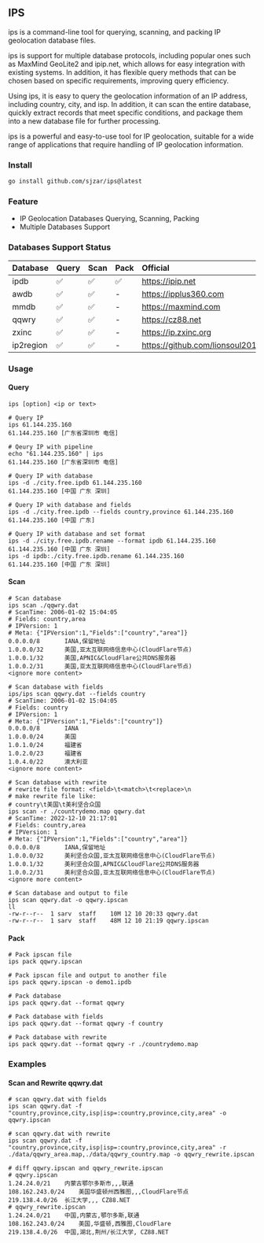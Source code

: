 ## IPS

ips is a command-line tool for querying, scanning, and packing IP geolocation database files.

ips is support for multiple database protocols, including popular ones such as MaxMind GeoLite2 and ipip.net, which allows for easy integration with existing systems. In addition, it has flexible query methods that can be chosen based on specific requirements, improving query efficiency.

Using ips, it is easy to query the geolocation information of an IP address, including country, city, and isp. In addition, it can scan the entire database, quickly extract records that meet specific conditions, and package them into a new database file for further processing.

ips is a powerful and easy-to-use tool for IP geolocation, suitable for a wide range of applications that require handling of IP geolocation information.

### Install

```bash
go install github.com/sjzar/ips@latest
```

### Feature
* IP Geolocation Databases Querying, Scanning, Packing
* Multiple Databases Support

### Databases Support Status

| Database  | Query | Scan | Pack | Official              | Comments  |
|:----------|:------|:-----|:-----|:----------------------|:----------|
| ipdb      | ✅    | ✅   | ✅    | https://ipip.net      |           |
| awdb      | ✅    | ✅   | -    | https://ipplus360.com |           |
| mmdb      | ✅    | ✅   | -    | https://maxmind.com   |           |
| qqwry     | ✅    | ✅   | -    | https://cz88.net      | IPv4 only |
| zxinc     | ✅    | ✅   | -    | https://ip.zxinc.org  | IPv6 only |
| ip2region | ✅    | ✅   | -    | https://github.com/lionsoul2014/ip2region  | IPv4 only |


### Usage

#### Query

```shell
ips [option] <ip or text>

# Query IP
ips 61.144.235.160
61.144.235.160 [广东省深圳市 电信]

# Qeury IP with pipeline
echo "61.144.235.160" | ips
61.144.235.160 [广东省深圳市 电信]

# Query IP with database
ips -d ./city.free.ipdb 61.144.235.160
61.144.235.160 [中国 广东 深圳]

# Query IP with database and fields
ips -d ./city.free.ipdb --fields country,province 61.144.235.160
61.144.235.160 [中国 广东]

# Query IP with database and set format
ips -d ./city.free.ipdb.rename --format ipdb 61.144.235.160
61.144.235.160 [中国 广东 深圳]
ips -d ipdb:./city.free.ipdb.rename 61.144.235.160
61.144.235.160 [中国 广东 深圳]
```

#### Scan

```shell
# Scan database
ips scan ./qqwry.dat
# ScanTime: 2006-01-02 15:04:05
# Fields: country,area
# IPVersion: 1
# Meta: {"IPVersion":1,"Fields":["country","area"]}
0.0.0.0/8       IANA,保留地址
1.0.0.0/32      美国,亚太互联网络信息中心(CloudFlare节点)
1.0.0.1/32      美国,APNIC&CloudFlare公共DNS服务器
1.0.0.2/31      美国,亚太互联网络信息中心(CloudFlare节点)
<ignore more content>

# Scan database with fields
ips/ips scan qqwry.dat --fields country
# ScanTime: 2006-01-02 15:04:05
# Fields: country
# IPVersion: 1
# Meta: {"IPVersion":1,"Fields":["country"]}
0.0.0.0/8       IANA
1.0.0.0/24      美国
1.0.1.0/24      福建省
1.0.2.0/23      福建省
1.0.4.0/22      澳大利亚
<ignore more content>

# Scan database with rewrite
# rewrite file format: <field>\t<match>\t<replace>\n
# make rewrite file like:
# country\t美国\t美利坚合众国
ips scan -r ./countrydemo.map qqwry.dat
# ScanTime: 2022-12-10 21:17:01
# Fields: country,area
# IPVersion: 1
# Meta: {"IPVersion":1,"Fields":["country","area"]}
0.0.0.0/8       IANA,保留地址
1.0.0.0/32      美利坚合众国,亚太互联网络信息中心(CloudFlare节点)
1.0.0.1/32      美利坚合众国,APNIC&CloudFlare公共DNS服务器
1.0.0.2/31      美利坚合众国,亚太互联网络信息中心(CloudFlare节点)
<ignore more content>

# Scan database and output to file
ips scan qqwry.dat -o qqwry.ipscan
ll
-rw-r--r--  1 sarv  staff    10M 12 10 20:33 qqwry.dat
-rw-r--r--  1 sarv  staff    48M 12 10 21:19 qqwry.ipscan
```

#### Pack

```shell
# Pack ipscan file
ips pack qqwry.ipscan

# Pack ipscan file and output to another file
ips pack qqwry.ipscan -o demo1.ipdb

# Pack database
ips pack qqwry.dat --format qqwry

# Pack database with fields
ips pack qqwry.dat --format qqwry -f country

# Pack database with rewrite
ips pack qqwry.dat --format qqwry -r ./countrydemo.map
```

### Examples

#### Scan and Rewrite qqwry.dat
```shell
# scan qqwry.dat with fields
ips scan qqwry.dat -f "country,province,city,isp|isp=:country,province,city,area" -o qqwry.ipscan

# scan qqwry.dat with rewrite
ips scan qqwry.dat -f "country,province,city,isp|isp=:country,province,city,area" -r ./data/qqwry_area.map,./data/qqwry_country.map -o qqwry_rewrite.ipscan

# diff qqwry.ipscan and qqwry_rewrite.ipscan
# qqwry.ipscan
1.24.24.0/21	内蒙古鄂尔多斯市,,,联通
108.162.243.0/24	美国华盛顿州西雅图,,,CloudFlare节点
219.138.4.0/26	长江大学,,, CZ88.NET
# qqwry_rewrite.ipscan
1.24.24.0/21	中国,内蒙古,鄂尔多斯,联通
108.162.243.0/24	美国,华盛顿,西雅图,CloudFlare
219.138.4.0/26	中国,湖北,荆州/长江大学, CZ88.NET
```